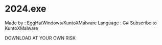 # 2024.exe

Made by : EggHatWindows/KuntoXMalware
Language : C#
Subscribe to KuntoXMalware

DOWNLOAD AT YOUR OWN RISK
